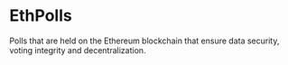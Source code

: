 # EthPolls
Polls that are held on the Ethereum blockchain that ensure data security, voting integrity and decentralization.
